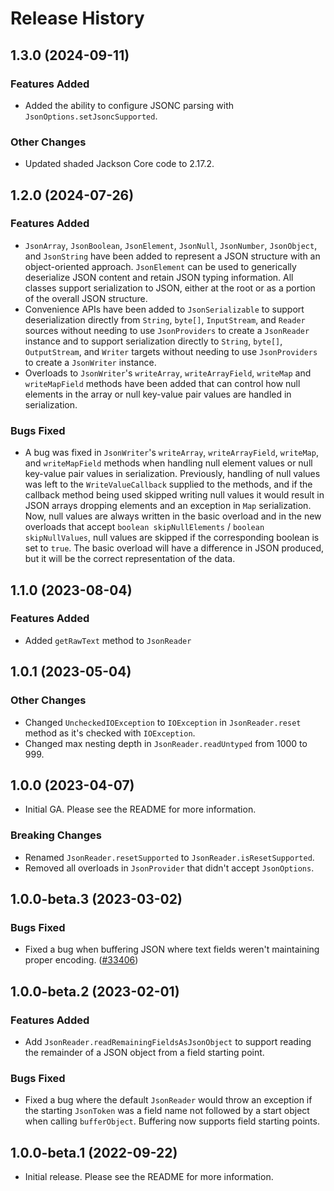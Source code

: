 # Release History

## 1.3.0 (2024-09-11)

### Features Added

- Added the ability to configure JSONC parsing with `JsonOptions.setJsoncSupported`.

### Other Changes

- Updated shaded Jackson Core code to 2.17.2.

## 1.2.0 (2024-07-26)

### Features Added

- `JsonArray`, `JsonBoolean`, `JsonElement`, `JsonNull`, `JsonNumber`, `JsonObject`, and `JsonString` have been added
  to represent a JSON structure with an object-oriented approach. `JsonElement` can be used to generically deserialize
  JSON content and retain JSON typing information. All classes support serialization to JSON, either at the root or as
  a portion of the overall JSON structure.
- Convenience APIs have been added to `JsonSerializable` to support deserialization directly from `String`, `byte[]`,
  `InputStream`, and `Reader` sources without needing to use `JsonProviders` to create a `JsonReader` instance and to
  support serialization directly to `String`, `byte[]`, `OutputStream`, and `Writer` targets without needing to use
  `JsonProviders` to create a `JsonWriter` instance.
- Overloads to `JsonWriter`'s `writeArray`, `writeArrayField`, `writeMap` and `writeMapField`  methods have been added
  that can control how null elements in the array or null key-value pair values are handled in serialization.

### Bugs Fixed

- A bug was fixed in `JsonWriter`'s `writeArray`, `writeArrayField`, `writeMap`, and `writeMapField` methods when handling
  null element values or null key-value pair values in serialization. Previously, handling of null values was left to
  the `WriteValueCallback` supplied to the methods, and if the callback method being used skipped writing null values it
  would result in JSON arrays dropping elements and an exception in `Map` serialization. Now, null values are always
  written in the basic overload and in the new overloads that accept `boolean skipNullElements` / `boolean skipNullValues`,
  null values are skipped if the corresponding boolean is set to `true`. The basic overload will have a difference in
  JSON produced, but it will be the correct representation of the data.

## 1.1.0 (2023-08-04)

### Features Added
- Added `getRawText` method to `JsonReader`

## 1.0.1 (2023-05-04)

### Other Changes

- Changed `UncheckedIOException` to `IOException` in `JsonReader.reset` method as it's checked with `IOException`.
- Changed max nesting depth in `JsonReader.readUntyped` from 1000 to 999.

## 1.0.0 (2023-04-07)

- Initial GA. Please see the README for more information.

### Breaking Changes

- Renamed `JsonReader.resetSupported` to `JsonReader.isResetSupported`.
- Removed all overloads in `JsonProvider` that didn't accept `JsonOptions`.

## 1.0.0-beta.3 (2023-03-02)

### Bugs Fixed

- Fixed a bug when buffering JSON where text fields weren't maintaining proper encoding. ([#33406](https://github.com/Azure/azure-sdk-for-java/pull/33406))

## 1.0.0-beta.2 (2023-02-01)

### Features Added

- Add `JsonReader.readRemainingFieldsAsJsonObject` to support reading the remainder of a JSON object from a field starting
  point.

### Bugs Fixed

- Fixed a bug where the default `JsonReader` would throw an exception if the starting `JsonToken` was a field name
  not followed by a start object when calling `bufferObject`. Buffering now supports field starting points.

## 1.0.0-beta.1 (2022-09-22)

- Initial release. Please see the README for more information.
